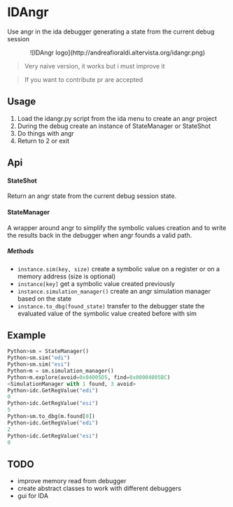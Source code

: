 # IDAngr
Use angr in the ida debugger generating a state from the current debug session

<p align="center">
![IDAngr logo](http://andreafioraldi.altervista.org/idangr.png)
</p>

> Very naive version, it works but i must improve it

> If you want to contribute pr are accepted

## Usage

1. Load the idangr.py script from the ida menu to create an angr project
2. During the debug create an instance of StateManager or StateShot
3. Do things with angr
4. Return to 2 or exit

## Api

#### StateShot

Return an angr state from the current debug session state.

#### StateManager

A wrapper around angr to simplify the symbolic values creation and to write the results back in the debugger when angr founds a valid path.

##### Methods
+ `instance.sim(key, size)`        create a symbolic value on a register or on a memory address (size is optional)
+ `instance[key]`                  get a symbolic value created previously
+ `instance.simulation_manager()`  create an angr simulation manager based on the state
+ `instance.to_dbg(found_state)`   transfer to the debugger state the evaluated value of the symbolic value created before with sim

## Example

```python
Python>sm = StateManager()
Python>sm.sim("edi")
Python>sm.sim("esi")
Python>m = sm.simulation_manager()
Python>m.explore(avoid=0x04005D5, find=0x00004005BC)
<SimulationManager with 1 found, 3 avoid>
Python>idc.GetRegValue("edi")
0
Python>idc.GetRegValue("esi")
5
Python>sm.to_dbg(m.found[0])
Python>idc.GetRegValue("edi")
2
Python>idc.GetRegValue("esi")
0
```

## TODO
+ improve memory read from debugger
+ create abstract classes to work with different debuggers
+ gui for IDA



